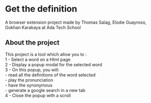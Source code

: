 <h1> Get the definition </h1>
A browser extension project made by Thomas Saïag, Elodie Guayroso, Gokhan Karakaya at Ada Tech School

<h2> About the project </h2>

This project is a tool which allow you to :
<br>
1 - Select a word on a Html page
<br>
2 - Display a popup modal for the selected word
<br>
3 - On this popup, you will:
<br>
    - read all the definitions of the word selected
    <br>
    - play the pronunciation
    <br>
    - have the synonymous
    <br>
    - generate a google search in a new tab
 <br>
4 - Close the popup with a scroll 

